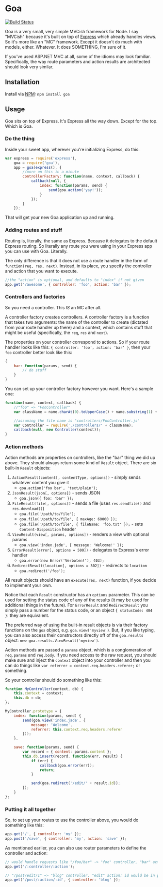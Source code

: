 # Goa

[![Build Status](https://travis-ci.org/tmont/goa.png)](https://travis-ci.org/tmont/goa)

Goa is a very small, very simple MVCish framework for Node. I say
"MVCish" because it's built on top of [Express](http://expressjs.com/)
which already handles views. So it's more like an "MC" framework.
Except it doesn't do much with models, either. Whatever. It does
SOMETHING, I'm sure of it.

If you've used ASP.NET MVC at all, some of the idioms may look familiar.
Specifically, the way route parameters and action results are architected
should look very similar.

## Installation
Install via [NPM](https://github.com/isaacs/npm): `npm install goa`

## Usage
Goa sits on top of Express. It's Express all the way down. Except for the top.
Which is Goa.

### Do the thing
Inside your sweet app, wherever you're initializing Express, do this:

```javascript
var express = require('express'),
	goa = require('goa'),
	app = goa(express(), {
		//more on this in a minute
		controllerFactory: function(name, context, callback) {
			callback(null, {
				index: function(params, send) {
					send(goa.action('yay!'));
				}
			});
		}
	});
```

That will get your new Goa application up and running.

### Adding routes and stuff
Routing is, literally, the same as Express. Because it delegates to the
default Express routing. So literally any route you were using in your
Express app you can use with Goa. Literally.

The only difference is that it does not use a route handler in the form
of `function(req, res, next)`. Instead, in its place, you specify the
controller and action that you want to execute.

```javascript
//the "action" is optional, and defaults to "index" if not given
app.get('/awesome', { controller: 'foo', action: 'bar' });
```

### Controllers and factories
So you need a controller. This *IS* an MC after all.

A controller factory creates controllers. A controller factory is a function
that takes two arguments: the name of the controller to create (dictated
from your route handler up there) and a context, which contains stuff
that might be useful (specifically, the `req`, `res` and `next`).

The properties on your controller correspond to actions. So if your
route handler looks like this: `{ controller: 'foo', action: 'bar' }`,
then your `foo` controller better look like this:

```javascript
{
	bar: function(params, send) {
		// do stuff
	}
}
```

You can set up your controller factory however you want. Here's a sample one:

```javascript
function(name, context, callback) {
	//"foo" => "FooController"
	var className = name.charAt(0).toUpperCase() + name.substring(1) + 'Controller';

	//assuming the file name is "controllers/FooController.js"
	var Controller = require('./controllers/' + className);
	callback(null, new Controller(context));
}
```

### Action methods
Action methods are properties on controllers, like the "bar" thing we did up
above. They should always return some kind of `Result` object. There are six
built-in `Result` objects:

1. `ActionResult(content[, contentType, options])` - simply sends whatever content you give it
	* `goa.action('foo bar', 'text/plain');`
2. `JsonResult(json[, options])` - sends JSON
	* `goa.json({ foo: 'bar' });`
3. `FileResult(file[, options])` - sends a file (uses `res.sendfile()` and `res.download()`)
	* `goa.file('/path/to/file');`
	* `goa.file('/path/to/file', { maxAge: 60000 });`
	* `goa.file('/path/to/file', { fileName: 'foo.txt' });` - sets `Content-Disposition` header
4. `ViewResult(view[, params, options])` - renders a view with optional params
	* `goa.view('index.jade', { message: 'Welcome!' });`
5. `ErrorResult(error[, options = 500])` - delegates to Express's error handler
	* `goa.error(new Error('Verboten!'), 403);`
6. `RedirectResult(location[, options = 302])` - redirects to `location`
	* `goa.redirect('/foo');`

All result objects should have an `execute(res, next)` function, if you decide to
implement your own.

Notice that each `Result` constructor has an `options` parameter. This can
be used for setting the status code of any of the results (it may be used
for additional things in the future). For `ErrorResult` and `RedirectResult`
you simply pass a number for the status code, or an object `{ statusCode: 404 }`:
they are equivalent.

The preferred way of using the built-in result objects is via their factory
functions on the `goa` object, e.g. `goa.view('myview')`. But, if you like
typing, you can also access their constructors directly off of the
`goa.results` object: `new goa.results.ViewResult('myview')`.

Action methods are passed a `params` object, which is a conglomeration of `req.params`
and `req.body`. If you need access to the raw request, you should make sure and inject
the `context` object into your controller and then you can do things like
`var referrer = context.req.headers.referer;` or something.

So your controller should do something like this:

```javascript
function MyController(context, db) {
	this.context = context;
	this.db = db;
};

MyController.prototype = {
	index: function(params, send) {
		send(goa.view('index.jade', {
			message: 'Welcome',
			referrer: this.context.req.headers.referer
		}));
	},

	save: function(params, send) {
		var record = { content: params.content };
		this.db.insert(record, function(err, result) {
			if (err) {
				callback(goa.error(err));
				return;
			}

			send(goa.redirect('/edit/' + result.id));
		});
	}
};
```

### Putting it all together
So, to set up your routes to use the controller above, you would do something like this:

```javascript
app.get('/', { controller: 'my' });
app.post('/save', { controller: 'my', action: 'save' });
```

As mentioned earlier, you can also use router parameters to define the
controller and action:

```javascript
// would handle requests like "/foo/bar" -> "foo" controller, "bar" action
app.get('/:controller/:action');

// "/post/edit/1" => "blog" controller, "edit" action; id would be in params.id
app.get('/post/:action/:id', { controller: 'blog' });
```
